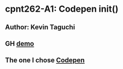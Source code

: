 # cpnt262-A1: Codepen init()
## Author: Kevin Taguchi

## GH [demo](https://kevin-234.github.io/cpnt262-a1/)

## The one I chose [Codepen](https://codepen.io/daniellenall/pen/VJrdYY) 